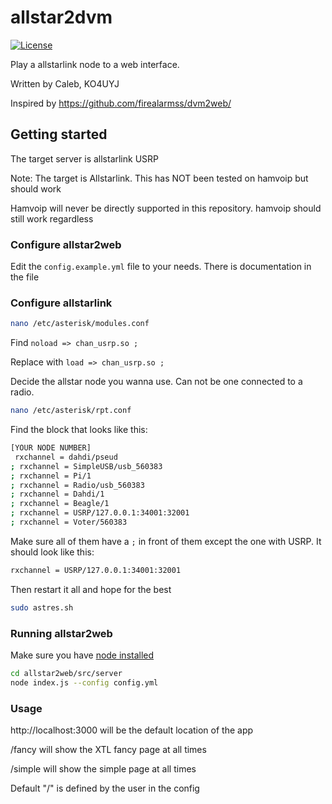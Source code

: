 # allstar2dvm

[![License](https://img.shields.io/badge/License-GPLv3-blue?style=for-the-badge)](https://www.gnu.org/licenses/gpl-3.0)

Play a allstarlink node to a web interface.

Written by Caleb, KO4UYJ

Inspired by https://github.com/firealarmss/dvm2web/

## Getting started

The target server is allstarlink USRP

Note: The target is Allstarlink. This has NOT been tested on hamvoip but should work

Hamvoip will never be directly supported in this repository. hamvoip should still work regardless

### Configure allstar2web

Edit the `config.example.yml` file to your needs. There is documentation in the file

### Configure allstarlink
```bash
nano /etc/asterisk/modules.conf
```
Find `noload => chan_usrp.so ;`

Replace with `load => chan_usrp.so ;`

Decide the allstar node you wanna use. Can not be one connected to a radio.

```bash
nano /etc/asterisk/rpt.conf
```
Find the block that looks like this:
```bash
[YOUR NODE NUMBER]
 rxchannel = dahdi/pseud
; rxchannel = SimpleUSB/usb_560383
; rxchannel = Pi/1
; rxchannel = Radio/usb_560383
; rxchannel = Dahdi/1
; rxchannel = Beagle/1
; rxchannel = USRP/127.0.0.1:34001:32001
; rxchannel = Voter/560383 

```
Make sure all of them have a `;` in front of them except the one with USRP. It should look like this:
```bash
rxchannel = USRP/127.0.0.1:34001:32001
```
Then restart it all and hope for the best
```bash
sudo astres.sh
```
### Running allstar2web

Make sure you have [node installed](https://nodejs.org/)

```bash
cd allstar2web/src/server
node index.js --config config.yml
```

### Usage

http://localhost:3000 will be the default location of the app

/fancy will show the XTL fancy page at all times

/simple will show the simple page at all times

Default "/" is defined by the user in the config